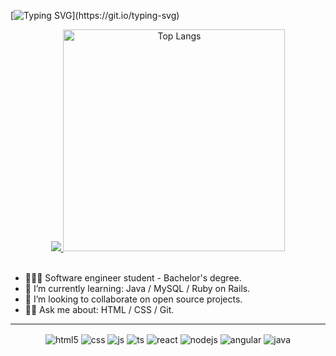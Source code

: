 <!-- Hello world! -->
[![Typing SVG](https://readme-typing-svg.demolab.com?font=Fira+Code&size=18&pause=1000&color=04F7C4&width=768&lines=Hello+world!;My+name+is+Luiz+and+I+am+35+yo.;Actualy+i'm+in+carrer+transition+to+Front-end+developer.)](https://git.io/typing-svg)

<!-- GitHub Stats-->
<div align="center">
   <a href="https://github.com/luizcarmoo/github-readme-stats">
      <img src="https://github-readme-stats.vercel.app/api?username=luizcarmoo&theme=dark&title_color=00FFBB&text_color=00C08B&bg_color=DEG,070D12,0F1010,070D12&border_color=00523B&rank_icon=github&include_all_commits=true&ring_color=29FF29">
   </a>
   <a href="https://github.com/luizcarmoo/github-readme-stats">
      <img src="https://github-readme-stats.vercel.app/api/top-langs/?username=luizcarmoo&theme=dark&title_color=00FFBB&text_color=00C08B&bg_color=DEG,070D12,0F1010,070D12&border_color=00523B&layout=compact" alt="Top Langs" width="355"/>
   </a>
</div>
<br>

<!-- About -->
- 👨🏻‍🎓 Software engineer student - Bachelor's degree.
- 🌱 I’m currently learning: Java / MySQL / Ruby on Rails.
- 👯 I’m looking to collaborate on open source projects.
- 🐱‍👤 Ask me about: HTML / CSS / Git.

---

<!-- Skill badge -->
<div align="center">
  <img align="center" alt="html5" src="https://img.shields.io/badge/HTML5-E34F26?style=for-the-badge&logo=html5&logoColor=white" />
  <img align="center" alt="css" src="https://img.shields.io/badge/CSS3-1572B6?style=for-the-badge&logo=css3&logoColor=white" />
  <img align="center" alt="js" src="https://img.shields.io/badge/JavaScript-F7DF1E?style=for-the-badge&logo=javascript&logoColor=black" />
  <img align="center" alt="ts" src="https://img.shields.io/badge/TypeScript-007ACC?style=for-the-badge&logo=typescript&logoColor=white" />
  <img align="center" alt="react" src="https://img.shields.io/badge/React-20232A?style=for-the-badge&logo=react&logoColor=61DAFB" />
  <img align="center" alt="nodejs" src="https://img.shields.io/badge/Node.js-43853D?style=for-the-badge&logo=node.js&logoColor=white" />  
  <img align="center" alt="angular" src="https://res.cloudinary.com/practicaldev/image/fetch/s--j7m3BVuu--/c_limit%2Cf_auto%2Cfl_progressive%2Cq_auto%2Cw_880/https://img.shields.io/badge/Angular-DD0031%3Flogo%3Dangular%26logoColor%3Dwhite%26style%3Dfor-the-badge">
  <img align="center" alt="java" src="https://img.shields.io/badge/java-%23ED8B00.svg?style=for-the-badge&logo=openjdk&logoColor=white"/>
</div>
<br/>



<!-- Social buttons 
<div align="center">
   <a href="https://linkedin.com/in/luizcarmo">
     <img src="https://img.shields.io/badge/LinkedIn-0077B5?style=for-the-badge&logo=linkedin&logoColor=white">
   </a>
</div>

<a href="mailto:luiz.pcarmo@gmail.com">
  <img src="https://img.shields.io/badge/Gmail-D14836?style=for-the-badge&logo=gmail&logoColor=white"/>
</a>
<a href="https://instagram.com/luizcarmoo">
  <img src="https://img.shields.io/badge/Instagram-E4405F?style=for-the-badge&logo=instagram&logoColor=white">
</a>
-->
